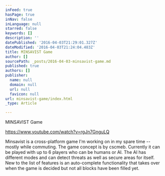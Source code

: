 ```yaml
---
inFeed: true
hasPage: true
inNav: false
inLanguage: null
starred: false
keywords: []
description: ''
datePublished: '2016-04-03T21:29:01.327Z'
dateModified: '2016-04-03T21:24:04.483Z'
title: MINSAVIST Game
author: []
sourcePath: _posts/2016-04-03-minsavist-game.md
published: true
authors: []
publisher:
  name: null
  domain: null
  url: null
  favicon: null
url: minsavist-game/index.html
_type: Article

---
```

MINSAVIST Game

https://www.youtube.com/watch?v=rgJn7GnguLQ

Minsavist is a cross-platform game I'm working on in my spare time -- mostly while commuting. The game concept is by cscmeb. Currently it can be played with up to 6 players who can be humans or AI. The AI has different modes and can detect threats as well as secure areas for itself. New to the list of features is an auto-complete functionality that takes over when the game is decided but not all blocks have been filled yet.